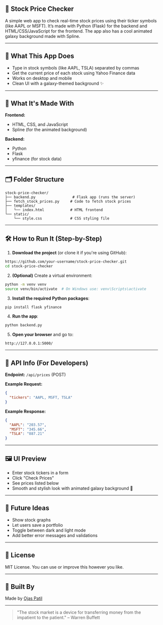 ## 🌌 Stock Price Checker

A simple web app to check real-time stock prices using their ticker symbols (like AAPL or MSFT). It’s made with Python (Flask) for the backend and HTML/CSS/JavaScript for the frontend. The app also has a cool animated galaxy background made with Spline.

---

## 🚀 What This App Does

* Type in stock symbols (like AAPL, TSLA) separated by commas
* Get the current price of each stock using Yahoo Finance data
* Works on desktop and mobile
* Clean UI with a galaxy-themed background ✨

---

## 🧰 What It's Made With

**Frontend:**

* HTML, CSS, and JavaScript
* Spline (for the animated background)

**Backend:**

* Python
* Flask
* yfinance (for stock data)

---

## 🗂️ Folder Structure

```
stock-price-checker/
├── backend.py                 # Flask app (runs the server)
├── fetch_stock_prices.py     # Code to fetch stock prices
├── templates/
│   └── index.html            # HTML frontend
└── static/
    └── style.css             # CSS styling file
```

---

## 🛠️ How to Run It (Step-by-Step)

1. **Download the project** (or clone it if you're using GitHub):

```bash
https://github.com/your-username/stock-price-checker.git
cd stock-price-checker
```

2. **(Optional)** Create a virtual environment:

```bash
python -m venv venv
source venv/bin/activate  # On Windows use: venv\Scripts\activate
```

3. **Install the required Python packages**:

```bash
pip install flask yfinance
```

4. **Run the app**:

```bash
python backend.py
```

5. **Open your browser** and go to:

```
http://127.0.0.1:5000/
```

---

## 📡 API Info (For Developers)

**Endpoint:** `/api/prices` (POST)

**Example Request:**

```json
{
  "tickers": "AAPL, MSFT, TSLA"
}
```

**Example Response:**

```json
{
  "AAPL": "203.57",
  "MSFT": "345.66",
  "TSLA": "887.21"
}
```

---

## 🖼️ UI Preview

* Enter stock tickers in a form
* Click "Check Prices"
* See prices listed below
* Smooth and stylish look with animated galaxy background 🌌

---

## 🔮 Future Ideas

* Show stock graphs
* Let users save a portfolio
* Toggle between dark and light mode
* Add better error messages and validations

---

## 📃 License

MIT License. You can use or improve this however you like.

---

## 🙌 Built By

Made by [Ojas Patil](https://github.com/Ojas-Patil26)

---

> "The stock market is a device for transferring money from the impatient to the patient." – Warren Buffett
